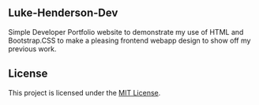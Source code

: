 ## Luke-Henderson-Dev ##

Simple Developer Portfolio website to demonstrate my use of HTML and Bootstrap.CSS to make a pleasing frontend webapp design to show off my previous work.

## License ##

This project is licensed under the [MIT License](./LICENSE).
